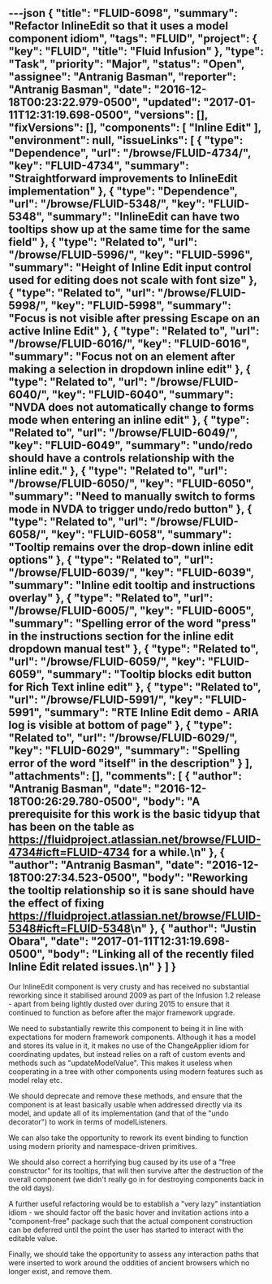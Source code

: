 ---json
{
  "title": "FLUID-6098",
  "summary": "Refactor InlineEdit so that it uses a model component idiom",
  "tags": "FLUID",
  "project": {
    "key": "FLUID",
    "title": "Fluid Infusion"
  },
  "type": "Task",
  "priority": "Major",
  "status": "Open",
  "assignee": "Antranig Basman",
  "reporter": "Antranig Basman",
  "date": "2016-12-18T00:23:22.979-0500",
  "updated": "2017-01-11T12:31:19.698-0500",
  "versions": [],
  "fixVersions": [],
  "components": [
    "Inline Edit"
  ],
  "environment": null,
  "issueLinks": [
    {
      "type": "Dependence",
      "url": "/browse/FLUID-4734/",
      "key": "FLUID-4734",
      "summary": "Straightforward improvements to InlineEdit implementation"
    },
    {
      "type": "Dependence",
      "url": "/browse/FLUID-5348/",
      "key": "FLUID-5348",
      "summary": "InlineEdit can have two tooltips show up at the same time for the same field"
    },
    {
      "type": "Related to",
      "url": "/browse/FLUID-5996/",
      "key": "FLUID-5996",
      "summary": "Height of Inline Edit input control used for editing does not scale with font size"
    },
    {
      "type": "Related to",
      "url": "/browse/FLUID-5998/",
      "key": "FLUID-5998",
      "summary": "Focus is not visible after pressing Escape on an active Inline Edit"
    },
    {
      "type": "Related to",
      "url": "/browse/FLUID-6016/",
      "key": "FLUID-6016",
      "summary": "Focus not on an element after making a selection in dropdown inline edit"
    },
    {
      "type": "Related to",
      "url": "/browse/FLUID-6040/",
      "key": "FLUID-6040",
      "summary": "NVDA does not automatically change to forms mode when entering an inline edit"
    },
    {
      "type": "Related to",
      "url": "/browse/FLUID-6049/",
      "key": "FLUID-6049",
      "summary": "undo/redo should have a controls relationship with the inline edit."
    },
    {
      "type": "Related to",
      "url": "/browse/FLUID-6050/",
      "key": "FLUID-6050",
      "summary": "Need to manually switch to forms mode in NVDA to trigger undo/redo button"
    },
    {
      "type": "Related to",
      "url": "/browse/FLUID-6058/",
      "key": "FLUID-6058",
      "summary": "Tooltip remains over the drop-down inline edit options"
    },
    {
      "type": "Related to",
      "url": "/browse/FLUID-6039/",
      "key": "FLUID-6039",
      "summary": "Inline edit tooltip and instructions overlay"
    },
    {
      "type": "Related to",
      "url": "/browse/FLUID-6005/",
      "key": "FLUID-6005",
      "summary": "Spelling error of the word \"press\" in the instructions section for the inline edit dropdown manual test"
    },
    {
      "type": "Related to",
      "url": "/browse/FLUID-6059/",
      "key": "FLUID-6059",
      "summary": "Tooltip blocks edit button for Rich Text inline edit"
    },
    {
      "type": "Related to",
      "url": "/browse/FLUID-5991/",
      "key": "FLUID-5991",
      "summary": "RTE Inline Edit demo - ARIA log is visible at bottom of page"
    },
    {
      "type": "Related to",
      "url": "/browse/FLUID-6029/",
      "key": "FLUID-6029",
      "summary": "Spelling error of the word \"itself\" in the description"
    }
  ],
  "attachments": [],
  "comments": [
    {
      "author": "Antranig Basman",
      "date": "2016-12-18T00:26:29.780-0500",
      "body": "A prerequisite for this work is the basic tidyup that has been on the table as <https://fluidproject.atlassian.net/browse/FLUID-4734#icft=FLUID-4734> for a while.\n"
    },
    {
      "author": "Antranig Basman",
      "date": "2016-12-18T00:27:34.523-0500",
      "body": "Reworking the tooltip relationship so it is sane should have the effect of fixing <https://fluidproject.atlassian.net/browse/FLUID-5348#icft=FLUID-5348>\n"
    },
    {
      "author": "Justin Obara",
      "date": "2017-01-11T12:31:19.698-0500",
      "body": "Linking all of the recently filed Inline Edit related issues.\n"
    }
  ]
}
---
Our InlineEdit component is very crusty and has received no substantial reworking since it stabilised around 2009 as part of the Infusion 1.2 release - apart from being lightly dusted over during 2015 to ensure that it continued to function as before after the major framework upgrade.

We need to substantially rewrite this component to being it in line with expectations for modern framework components. Although it has a model and stores its value in it, it makes no use of the ChangeApplier idiom for coordinating updates, but instead relies on a raft of custom events and methods such as "updateModelValue". This makes it useless when cooperating in a tree with other components using modern features such as model relay etc.

We should deprecate and remove these methods, and ensure that the component is at least basically usable when addressed directly via its model, and update all of its implementation (and that of the "undo decorator") to work in terms of modelListeners.

We can also take the opportunity to rework its event binding to function using modern priority and namespace-driven primitives.

We should also correct a horrifying bug caused by its use of a "free constructor" for its tooltips, that will then survive after the destruction of the overall component (we didn't really go in for destroying components back in the old days).

A further useful refactoring would be to establish a "very lazy" instantiation idiom - we should factor off the basic hover and invitation actions into a "component-free" package such that the actual component construction can be deferred until the point the user has started to interact with the editable value.

Finally, we should take the opportunity to assess any interaction paths that were inserted to work around the oddities of ancient browsers which no longer exist, and remove them.

        